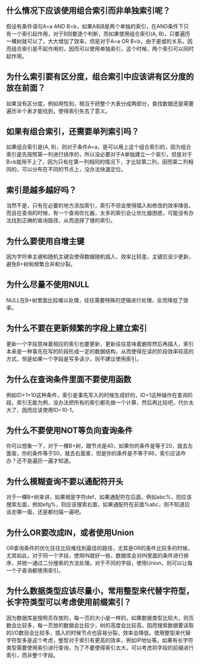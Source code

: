## 什么情况下应该使用组合索引而非单独索引呢？



假设有条件语句A=a AND B=b，如果A和B是两个单独的索引，在AND条件下只有一个索引起作用，对于B则要逐个判断，而如果使用组合索引(A, B)，只要遍历一棵树就可以了，大大增加了效率。但是对于A=a OR B=b，由于是或的关系，因而组合索引是不起作用的，因而可以使用单独索引，这个时候，两个索引可以同时起作用。



## 为什么索引要有区分度，组合索引中应该讲有区分度的放在前面？



如果没有区分度，例如用性别，相当于把整个大表分成两部分，查找数据还是需要遍历半个表才能找到，使得索引失去了意义。 



## 如果有组合索引，还需要单列索引吗？



如果组合索引是(A, B)，则对于条件A=a，是可以用上这个组合索引的，因为组合索引是先按照第一列进行排序的，所以没必要对于A单独建立一个索引，但是对于B=b就用不上了，因为只有在第一列相同的情况下，才比较第二列，因而第二列相同的，可以分布在不同的节点上，没办法快速定位。



## 索引是越多越好吗？



当然不是，只有在必要的地方添加索引，索引不但会使得插入和修改的效率降低，而且在查询的时候，有一个查询优化器，太多的索引会让优化器困惑，可能没有办法找到正确的查询路径，从而选择了慢的索引。



## 为什么要使用自增主键



因为字符串主键和随机主键会使得数据随机插入，效率比较差，主键应该少更新，避免B+树和频繁合并和分裂。



## 为什么尽量不使用NULL



NULL在B+树里面比较难以处理，往往需要特殊的逻辑进行处理，反而降低了效率。



## 为什么不要在更新频繁的字段上建立索引



更新一个字段意味着相应的索引也要更新，更新往往意味着删除然后再插入，索引本来是一种事先在写的阶段形成一定的数据结构，从而使得在读的阶段效率较高的方式，但是如果一个字段是写多读少，则不建议使用索引。



## 为什么在查询条件里面不要使用函数



例如ID+1=10这种条件，索引是事先写入的时候生成好的，ID+1这种操作在查询阶段，索引无能为例，没办法把所有的索引都先做一个计算，然后再比较吧，代价太大了，因而应该使用ID=10-1。



## 为什么不要使用NOT等负向查询条件



你可以想象一下，对于一棵B+树，跟节点是40，如果你的条件是等于20，就去左面查，你的条件等于50，就去右面查，但是你的条件是不等于66，索引应该咋办？还不是遍历一遍才知道。



## 为什么模糊查询不要以通配符开头



对于一棵B+树来讲，如果根是字符def，如果通配符在后面，例如abc%，则应该搜索左面，例如efg%，则应该搜索右面，如果通配符在前面%abc，则不知道应该走哪一面，还是都扫描一遍吧。



## 为什么OR要改成IN，或者使用Union



OR查询条件的优化往往比较难找到最佳的路径，尤其是OR的条件比较多的时候，尤其如此，对于同一个字段，使用IN就好一些，数据库会对IN里面的条件进行排序，并统一通过二分搜索的方法处理。对于不同的字段，使用Union，则可以让每一个子查询都使用索引。



## 为什么数据类型应该尽量小，常用整型来代替字符型，长字符类型可以考虑使用前缀索引？



因为数据库是按照页存放的，每一页的大小是一样的，如果数据类型比较大，则页数会比较多，每一页放的数据会比较少，树的高度会比较高，因而搜索数据要读取的I/O数目会比较多，插入的时候节点也容易分裂，效率会降低。使用整型来代替字符型多是这个考虑，整型对于索引有更高的效率，例如IP地址等。如果有长字符类型需要使用索引进行查询，为了不要使得索引太大，可以考虑将字段的前缀进行索引，而非整个字段。